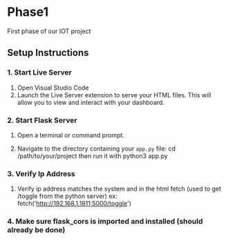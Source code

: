 # Phase1
First phase of our IOT project


## Setup Instructions
### 1. Start Live Server

1. Open Visual Studio Code
2. Launch the Live Server extension to serve your HTML files. This will allow you to view and interact with your dashboard.

### 2. Start Flask Server

1. Open a terminal or command prompt.
   
2. Navigate to the directory containing your `app.py` file:
   cd /path/to/your/project
   then run it with python3 app.py

### 3. Verify Ip Address

1. Verify ip address matches the system and in the html fetch (used to get /toggle from the python server)
   ex:  fetch('http://192.168.1.1811:5000/toggle')

### 4. Make sure flask_cors is imported and installed (should already be done)
 

